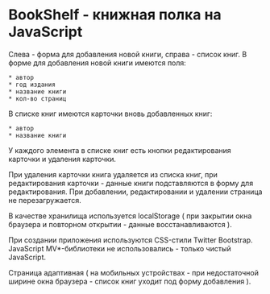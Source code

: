 # BookShelf - книжная полка на JavaScript

Слева - форма для добавления новой книги, справа - список книг. В форме для добавления новой книги имеются поля:

    * автор
    * год издания
    * название книги
    * кол-во страниц

В списке книг имеются карточки вновь добавленных книг:

    * автор
    * название книги

У каждого элемента в списке книг есть кнопки редактирования карточки и удаления карточки.

При удаления карточки книга удаляется из списка книг, при редактирования карточки - данные книги подставляются в форму для редактирования. При добавлении, редактировании и удалении страница не перезагружается.

В качестве хранилища используется localStorage ( при закрытии окна браузера и повторном открытии - данные восстанавливаются ).

При создании приложения используются CSS-стили Twitter Bootstrap. JavaScript MV*-библиотеки не использовались - только чистый JavaScript.

Страница адаптивная ( на мобильных устройствах - при недостаточной ширине окна браузера - список книг уходит под форму добавления ).
